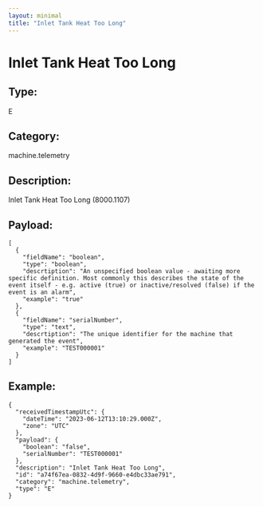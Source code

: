 ```yaml
---
layout: minimal
title: "Inlet Tank Heat Too Long"
---
```


# Inlet Tank Heat Too Long

## Type:

E

## Category:

machine.telemetry

## Description: 

Inlet Tank Heat Too Long (8000.1107)

## Payload:

```
[
  {
    "fieldName": "boolean",
    "type": "boolean",
    "descrtiption": "An unspecified boolean value - awaiting more specific definition. Most commonly this describes the state of the event itself - e.g. active (true) or inactive/resolved (false) if the event is an alarm",
    "example": "true"
  },
  {
    "fieldName": "serialNumber",
    "type": "text",
    "descrtiption": "The unique identifier for the machine that generated the event",
    "example": "TEST000001"
  }
]
```

## Example:

```
{
  "receivedTimestampUtc": {
    "dateTime": "2023-06-12T13:10:29.000Z",
    "zone": "UTC"
  },
  "payload": {
    "boolean": "false",
    "serialNumber": "TEST000001"
  },
  "description": "Inlet Tank Heat Too Long",
  "id": "a74f67ea-0832-4d9f-9660-e4dbc33ae791",
  "category": "machine.telemetry",
  "type": "E"
}
```
